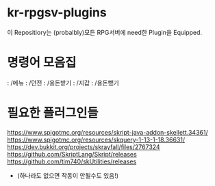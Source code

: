 # kr-rpgsv-plugins
이 Repositiory는 (probalbly)모든 RPG서버에 need한 Plugin을 Equipped.

# 명령어 모음집
: /메뉴
: /던전
: /용돈받기
: /지갑
: /용돈뺐기

# 필요한 플러그인들
https://www.spigotmc.org/resources/skript-java-addon-skellett.34361/
https://www.spigotmc.org/resources/skquery-1-13-1-18.36631/
https://dev.bukkit.org/projects/skrayfall/files/2767324
https://github.com/SkriptLang/Skript/releases
https://github.com/tim740/skUtilities/releases
* (하나라도 없으면 작동이 안될수도 있음!)

